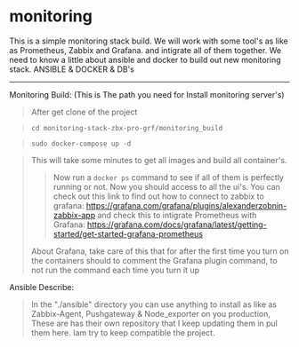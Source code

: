 # monitoring
This is a simple monitoring stack build.
We will work with some tool's as like as Prometheus, Zabbix and Grafana. and intigrate all of them together.
We need to know a little about ansible and docker to build out new monitoring stack.
ANSIBLE & DOCKER & DB's
_________________
Monitoring Build: (This is The path you need for Install monitoring server's)

>After get clone of the project

>``cd monitoring-stack-zbx-pro-grf/monitoring_build``

>``sudo docker-compose up -d``

>This will take some minutes to get all images and build all container's.
>>Now run a ``docker ps`` command to see if all of them is perfectly running or not.
>>Now you should access to all the ui's.
>>You can check out this link to find out how to connect to zabbix to grafana:
>><https://grafana.com/grafana/plugins/alexanderzobnin-zabbix-app>
>>and check this to intigrate Prometheus with Grafana:
>><https://grafana.com/docs/grafana/latest/getting-started/get-started-grafana-prometheus>
>
>About Grafana, take care of this that for after the first time you turn on the containers should to comment the Grafana plugin command, to not run the command each time you turn it up

Ansible Describe:

>In the "./ansible" directory you can use anything to install as like as Zabbix-Agent, Pushgateway & Node_exporter on you production, These are has their own repository that I keep updating them in pul them here. Iam try to keep compatible the project.
